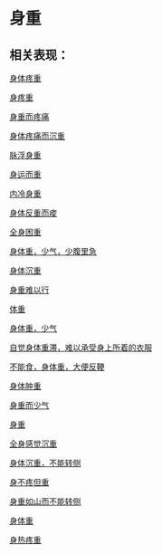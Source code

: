 # 身重## 相关表现： [身体疼重](https://www.gmzyjc.com/search/result?wd=身体疼重)[身疼重](https://www.gmzyjc.com/search/result?wd=身疼重)[身重而疼痛](https://www.gmzyjc.com/search/result?wd=身重而疼痛)[身体疼痛而沉重](https://www.gmzyjc.com/search/result?wd=身体疼痛而沉重)[脉浮身重](https://www.gmzyjc.com/search/result?wd=脉浮身重)[身运而重](https://www.gmzyjc.com/search/result?wd=身运而重)[内冷身重](https://www.gmzyjc.com/search/result?wd=内冷身重)[身体反重而痠](https://www.gmzyjc.com/search/result?wd=身体反重而痠)[全身困重](https://www.gmzyjc.com/search/result?wd=全身困重)[身体重，少气，少腹里急](https://www.gmzyjc.com/search/result?wd=身体重，少气，少腹里急)[身体沉重](https://www.gmzyjc.com/search/result?wd=身体沉重)[身重难以行](https://www.gmzyjc.com/search/result?wd=身重难以行)[体重](https://www.gmzyjc.com/search/result?wd=体重)[身体重，少气](https://www.gmzyjc.com/search/result?wd=身体重，少气)[自觉身体重滞，难以承受身上所着的衣服](https://www.gmzyjc.com/search/result?wd=自觉身体重滞，难以承受身上所着的衣服)[不能食，身体重，大便反鞕](https://www.gmzyjc.com/search/result?wd=不能食，身体重，大便反鞕)[身体肿重](https://www.gmzyjc.com/search/result?wd=身体肿重)[身重而少气](https://www.gmzyjc.com/search/result?wd=身重而少气)[身重](https://www.gmzyjc.com/search/result?wd=身重)[全身感觉沉重](https://www.gmzyjc.com/search/result?wd=全身感觉沉重)[身体沉重，不能转侧](https://www.gmzyjc.com/search/result?wd=身体沉重，不能转侧)[身不疼但重](https://www.gmzyjc.com/search/result?wd=身不疼但重)[身重如山而不能转侧](https://www.gmzyjc.com/search/result?wd=身重如山而不能转侧)[身体重](https://www.gmzyjc.com/search/result?wd=身体重)[身热疼重](https://www.gmzyjc.com/search/result?wd=身热疼重)